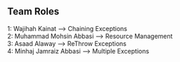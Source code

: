 ## Team Roles <br>

1: Wajihah Kainat --> Chaining Exceptions <br>
2: Muhammad Mohsin Abbasi --> Resource Management <br>
3: Asaad Alaway --> ReThrow Exceptions <br>
4: Minhaj Jamraiz Abbasi --> Multiple Exceptions <br>
